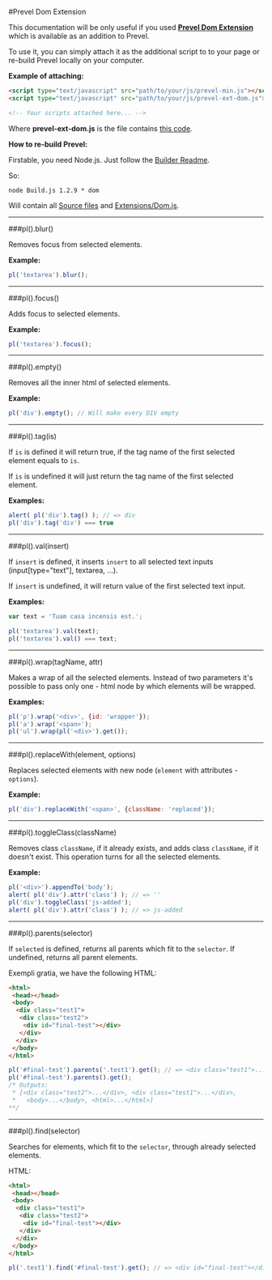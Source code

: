 #Prevel Dom Extension

This documentation will be only useful if you used __[Prevel Dom Extension](https://github.com/chernikovalexey/Prevel/blob/master/Extensions/Dom.js)__
which is available as an addition to Prevel.

To use it, you can simply attach it as the additional script to to your page or re-build Prevel locally on your computer.

__Example of attaching:__

```html
<script type="text/javascript" src="path/to/your/js/prevel-min.js"></script>
<script type="text/javascript" src="path/to/your/js/prevel-ext-dom.js"></script>

<!-- Your scripts attached here... -->
```

Where __prevel-ext-dom.js__ is the file contains [this code](https://github.com/chernikovalexey/Prevel/blob/master/Extensions/Dom.js).

__How to re-build Prevel:__

Firstable, you need Node.js. Just follow the [Builder Readme](https://github.com/chernikovalexey/Prevel/blob/master/Builder/README.md).

So:

```
node Build.js 1.2.9 * dom
```

Will contain all [Source files](https://github.com/chernikovalexey/Prevel/blob/master/Sources) and [Extensions/Dom.js](https://github.com/chernikovalexey/Prevel/blob/master/Extensions/Dom.js).

---

###pl().blur()

Removes focus from selected elements.

__Example:__

```javascript
pl('textarea').blur();
```

---

###pl().focus()

Adds focus to selected elements.

__Example:__

```javascript
pl('textarea').focus();
```

---

###pl().empty()

Removes all the inner html of selected elements.

__Example:__

```javascript
pl('div').empty(); // Will make every DIV empty
```

---

###pl().tag(is)

If `is` is defined it will return true, if the 
tag name of the first selected element equals to `is`.

If `is` is undefined it will just return the tag name of the first selected
element.

__Examples:__

```javascript
alert( pl('div').tag() ); // => div
pl('div').tag('div') === true
```

---

###pl().val(insert)

If `insert` is defined, it inserts `insert` to all selected text 
inputs (input[type="text"], textarea, ...). 

If `insert` is undefined, it will return value of the first selected text input.

__Examples:__

```javascript
var text = 'Tuam casa incensis est.';

pl('textarea').val(text);
pl('textarea').val() === text;
```

---

###pl().wrap(tagName, attr)

Makes a wrap of all the selected elements. Instead of two parameters it's 
possible to pass only one - html node by which elements will be wrapped.

__Examples:__

```javascript
pl('p').wrap('<div>', {id: 'wrapper'});
pl('a').wrap('<span>');
pl('ul').wrap(pl('<div>').get());
```

---

###pl().replaceWith(element, options)

Replaces selected elements with new node (`element` with attributes - `options`).

__Example:__

```javascript
pl('div').replaceWith('<span>', {className: 'replaced'});
```

---

###pl().toggleClass(className)

Removes class `className`, if it already exists, and adds class 
`className`, if it doesn't exist. This operation turns for all the selected elements.

__Example:__

```javascript
pl('<div>').appendTo('body');
alert( pl('div').attr('class') ); // => ''
pl('div').toggleClass('js-added');
alert( pl('div').attr('class') ); // => js-added
```

---

###pl().parents(selector)

If `selected` is defined, returns all parents which fit to the `selector`. If undefined, returns all parent elements.

Exempli gratia, we have the following HTML:

```html
<html>
 <head></head>
 <body>
  <div class="test1">
   <div class="test2">
    <div id="final-test"></div>
   </div>
  </div>
 </body>
</html>
```

```javascript
pl('#final-test').parents('.test1').get(); // => <div class="test1">...</div>
pl('#final-test').parents().get(); 
/* Outputs:
 * [<div class="test2">...</div>, <div class="test1">...</div>, 
 *   <body>...</body>, <html>...</html>]
**/
```

---

###pl().find(selector)

Searches for elements, which fit to the `selector`, through already selected elements.

HTML:

```html
<html>
 <head></head>
 <body>
  <div class="test1">
   <div class="test2">
    <div id="final-test"></div>
   </div>
  </div>
 </body>
</html>
```

```javascript
pl('.test1').find('#final-test').get(); // => <div id="final-test"></div>
```